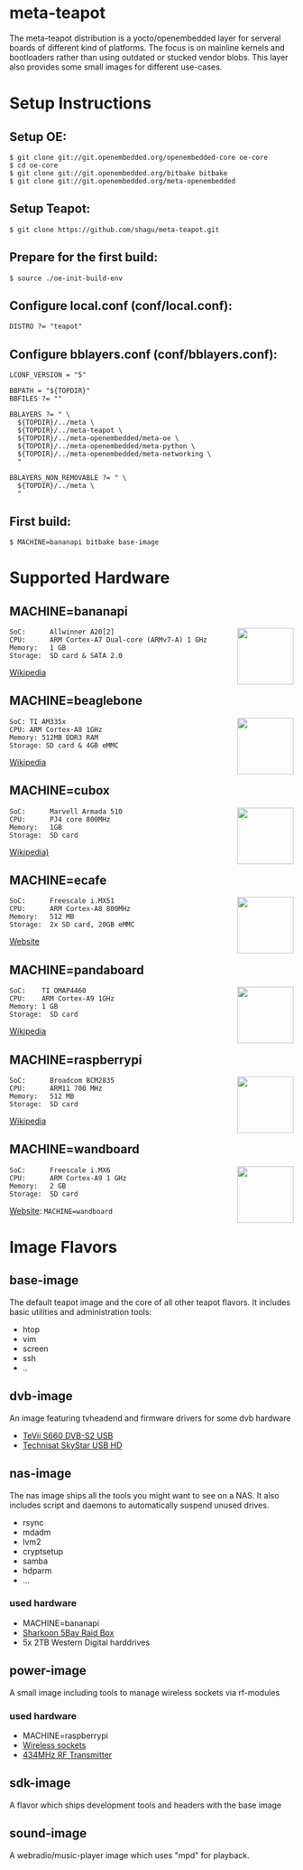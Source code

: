 # meta-teapot

The meta-teapot distribution is a yocto/openembedded layer for serveral boards of different kind of platforms. The focus is on mainline kernels and bootloaders rather than using outdated or stucked vendor blobs. This layer also provides some small images for different use-cases.


# Setup Instructions

## Setup OE:

	$ git clone git://git.openembedded.org/openembedded-core oe-core
	$ cd oe-core
	$ git clone git://git.openembedded.org/bitbake bitbake
	$ git clone git://git.openembedded.org/meta-openembedded


## Setup Teapot:

	$ git clone https://github.com/shagu/meta-teapot.git

## Prepare for the first build:

	$ source ./oe-init-build-env


## Configure local.conf (conf/local.conf):

	DISTRO ?= "teapot"


## Configure bblayers.conf (conf/bblayers.conf):

	LCONF_VERSION = "5"

	BBPATH = "${TOPDIR}"
	BBFILES ?= ""

	BBLAYERS ?= " \
	  ${TOPDIR}/../meta \
	  ${TOPDIR}/../meta-teapot \
	  ${TOPDIR}/../meta-openembedded/meta-oe \
	  ${TOPDIR}/../meta-openembedded/meta-python \
	  ${TOPDIR}/../meta-openembedded/meta-networking \
	  "

	BBLAYERS_NON_REMOVABLE ?= " \
	  ${TOPDIR}/../meta \
	  "

## First build:

	$ MACHINE=bananapi bitbake base-image


# Supported Hardware

## MACHINE=bananapi
<img src="https://upload.wikimedia.org/wikipedia/commons/thumb/6/63/BPI-M1.jpg/300px-BPI-M1.jpg" align="right" height="100">

    SoC:      Allwinner A20[2]
    CPU:      ARM Cortex-A7 Dual-core (ARMv7-A) 1 GHz
    Memory:   1 GB
    Storage:  SD card & SATA 2.0

[Wikipedia](https://en.wikipedia.org/wiki/Banana_Pi)


## MACHINE=beaglebone
<img src="https://upload.wikimedia.org/wikipedia/commons/thumb/d/d3/Beaglebone_Black.jpg/220px-Beaglebone_Black.jpg" align="right" height="100">

    SoC: TI AM335x
    CPU: ARM Cortex-A8 1GHz
    Memory: 512MB DDR3 RAM
    Storage: SD card & 4GB eMMC

[Wikipedia](https://en.wikipedia.org/wiki/BeagleBoard#BeagleBone_Black)


## MACHINE=cubox
<img src="https://upload.wikimedia.org/wikipedia/commons/thumb/5/5a/Cubox.png/250px-Cubox.png" align="right" height="100">

    SoC:      Marvell Armada 510
    CPU:      PJ4 core 800MHz
    Memory:   1GB
    Storage:  SD card

[Wikipedia)](https://en.wikipedia.org/wiki/CuBox)


## MACHINE=ecafe
<img src="https://www.hercules.com/thumb/phpThumb.php?q=95&w=308&h=308&src=/var/www/www.hercules.com/fichier/h_photo/623/photo_file_slimhdproductb715.png&f=jpeg&bg=FFFFFF" align="right" height="100">

    SoC:      Freescale i.MX51
    CPU:      ARM Cortex-A8 800MHz
    Memory:   512 MB
    Storage:  2x SD card, 20GB eMMC

[Website](https://www.hercules.com/de/legacy/bdd/p/157/ecafe-slim-hd-black-/)


## MACHINE=pandaboard
<img src="https://upload.wikimedia.org/wikipedia/commons/thumb/0/07/PandaBoard_described.png/220px-PandaBoard_described.png" align="right" height="100">

    SoC:    TI OMAP4460
    CPU:    ARM Cortex-A9 1GHz
    Memory: 1 GB
    Storage:  SD card

[Wikipedia](https://en.wikipedia.org/wiki/PandaBoard)


## MACHINE=raspberrypi
<img src="https://upload.wikimedia.org/wikipedia/commons/thumb/4/45/Raspberry_Pi_-_Model_A.jpg/220px-Raspberry_Pi_-_Model_A.jpg" align="right" height="100">

    SoC:      Broadcom BCM2835
    CPU:      ARM11 700 MHz
    Memory:   512 MB
    Storage:  SD card

[Wikipedia](https://en.wikipedia.org/wiki/Raspberry_Pi)


## MACHINE=wandboard
<img src="https://www.wandboard.org/app/uploads/2017/06/Wandboard-Image.png" align="right" height="100">

    SoC:      Freescale i.MX6
    CPU:      ARM Cortex-A9 1 GHz
    Memory:   2 GB
    Storage:  SD card

[Website](https://www.wandboard.org/): `MACHINE=wandboard`


# Image Flavors

## base-image

The default teapot image and the core of all other teapot flavors. It includes basic utilities and administration tools:
* htop
* vim
* screen
* ssh
* ..

## dvb-image

An image featuring tvheadend and firmware drivers for some dvb hardware
* [TeVii S660 DVB-S2 USB](http://www.tevii.com/products_s660_1.asp)
* [Technisat SkyStar USB HD](https://www.linuxtv.org/wiki/index.php/Technisat_SkyStar_USB_HD)

## nas-image

The nas image ships all the tools you might want to see on a NAS. It also includes script and daemons to automatically suspend unused drives.
* rsync
* mdadm
* lvm2
* cryptsetup
* samba
* hdparm
* ...

### used hardware
* MACHINE=bananapi
* [Sharkoon 5Bay Raid Box](https://sharkoon.com/product/11353)
* 5x 2TB Western Digital harddrives


## power-image

A small image including tools to manage wireless sockets via rf-modules

### used hardware
* MACHINE=raspberrypi
* [Wireless sockets](https://www.pollin.de/p/funksteckdosen-set-mit-3-steckdosen-550666)
* [434MHz RF Transmitter](http://www.amazon.de/gp/product/B007XEXICS)

## sdk-image

A flavor which ships development tools and headers with the base image

## sound-image

A webradio/music-player image which uses "mpd" for playback.



